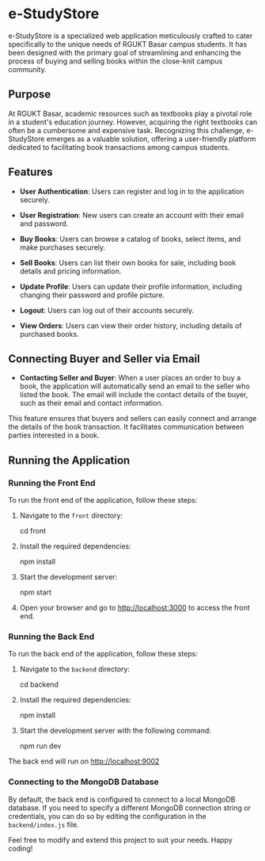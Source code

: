 # e-StudyStore

e-StudyStore is a specialized web application meticulously crafted to cater specifically to the unique needs of RGUKT Basar campus students. It has been designed with the primary goal of streamlining and enhancing the process of buying and selling books within the close-knit campus community.

## Purpose

At RGUKT Basar, academic resources such as textbooks play a pivotal role in a student's education journey. However, acquiring the right textbooks can often be a cumbersome and expensive task. Recognizing this challenge, e-StudyStore emerges as a valuable solution, offering a user-friendly platform dedicated to facilitating book transactions among campus students.

## Features

- **User Authentication**: Users can register and log in to the application securely.

- **User Registration**: New users can create an account with their email and password.

- **Buy Books**: Users can browse a catalog of books, select items, and make purchases securely.

- **Sell Books**: Users can list their own books for sale, including book details and pricing information.

- **Update Profile**: Users can update their profile information, including changing their password and profile picture.

- **Logout**: Users can log out of their accounts securely.

- **View Orders**: Users can view their order history, including details of purchased books.
  
## Connecting Buyer and Seller via Email

- **Contacting Seller and Buyer**: When a user places an order to buy a book, the application will automatically send an email to the seller who listed the book. The email will include the contact details of the buyer, such as their email and contact information.

This feature ensures that buyers and sellers can easily connect and arrange the details of the book transaction. It facilitates communication between parties interested in a book.


## Running the Application

### Running the Front End

To run the front end of the application, follow these steps:

1. Navigate to the `front` directory:

    cd front

2. Install the required dependencies:

    npm install

3. Start the development server:

    npm start

4. Open your browser and go to [http://localhost:3000](http://localhost:3000) to access the front end.

### Running the Back End

To run the back end of the application, follow these steps:

1. Navigate to the `backend` directory:

    cd backend

2. Install the required dependencies:

    npm install

3. Start the development server with the following command:

    npm run dev

The back end will run on [http://localhost:9002](http://localhost:9002)

### Connecting to the MongoDB Database

By default, the back end is configured to connect to a local MongoDB database. If you need to specify a different MongoDB connection string or credentials, you can do so by editing the configuration in the `backend/index.js` file.

Feel free to modify and extend this project to suit your needs. Happy coding!


